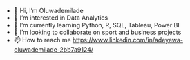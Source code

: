 - 👋 Hi, I’m Oluwademilade
- 👀 I’m interested in Data Analytics
- 🌱 I’m currently learning Python, R, SQL, Tableau, Power BI
- 💞️ I’m looking to collaborate on sport and business projects
- 📫 How to reach me https://www.linkedin.com/in/adeyewa-oluwademilade-2bb7a9124/

<!---
itsademi/itsademi is a ✨ special ✨ repository because its `README.md` (this file) appears on your GitHub profile.
You can click the Preview link to take a look at your changes.
--->
